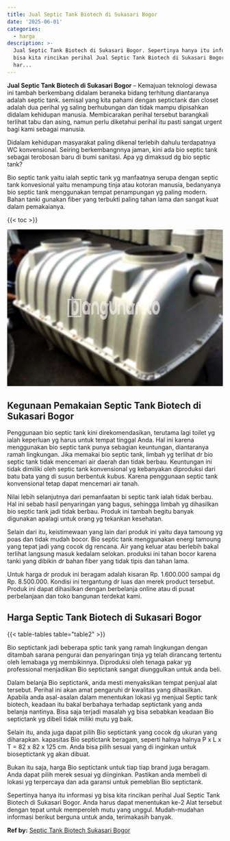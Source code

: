 ```yaml
---
title: Jual Septic Tank Biotech di Sukasari Bogor
date: '2025-06-01'
categories:
  - harga
description: >-
  Jual Septic Tank Biotech di Sukasari Bogor. Sepertinya hanya itu informasi yg
  bisa kita rincikan perihal Jual Septic Tank Biotech di Sukasari Bogor. Anda
  har...
---
```


**Jual Septic Tank Biotech di Sukasari Bogor** – Kemajuan teknologi dewasa ini tambah berkembang didalam beraneka bidang terhitung diantaranya adalah septic tank. semisal yang kita pahami dengan septictank dan closet adalah dua perihal yg saling berhubungan dan tidak mampu dipisahkan didalam kehidupan manusia. Membicarakan perihal tersebut barangkali terlihat tabu dan asing, namun perlu diketahui perihal itu pasti sangat urgent bagi kami sebagai manusia.

Didalam kehidupan masyarakat paling dikenal terlebih dahulu terdapatnya WC konvensional. Seiring berkembangnnya jaman, kini ada bio septic tank sebagai terobosan baru di bumi sanitasi. Apa yg dimaksud dg bio septic tank?

Bio septic tank yaitu ialah septic tank yg manfaatnya serupa dengan septic tank konvesional yaitu menampung tinja atau kotoran manusia, bedanyanya bio septic tank menggunakan tempat penampungan yg paling modern. Bahan tanki gunakan fiber yang terbukti paling tahan lama dan sangat kuat dalam pemakaianya.

{{< toc >}}

![Jual Septic Tank Biotech di Sukasari Bogor](/images/jual-bio-septictank-10.png)

## Kegunaan Pemakaian Septic Tank Biotech di Sukasari Bogor

Penggunaan bio septic tank kini direkomendasikan, terutama lagi toilet yg ialah keperluan yg harus untuk tempat tinggal Anda. Hal ini karena menggunakan bio septic tank punya sebagian keuntungan, diantaranya ramah lingkungan. Jika memakai bio septic tank, limbah yg terlihat dr bio septic tank tidak mencemari air daerah dan tidak berbau. Keuntungan ini tidak dimiliki oleh septic tank konvensional yg kebanyakan diproduksi dari batu bata yang di susun berbentuk kubus. Karena penggunaan septic tank konvensional tetap dapat mencemari air tanah.

Nilai lebih selanjutnya dari pemanfaatan bi septic tank ialah tidak berbau. Hal ini sebab hasil penyaringan yang bagus, sehingga limbah yg dihasilkan bio septic tank jadi tidak berbau. Produk ini tambah begitu banyak digunakan apalagi untuk orang yg tekankan kesehatan.

Selain dari itu, keistimewaan yang lain dari produk ini yaitu daya tamoung yg poas dan tidak mudah bocor. Bio septic tank menggunakan energi tamoung yang tepat jadi yang cocok dg rencana. Air yang keluar atau berlebih bakal terlihat langsung masuk kedalam selokan. produksi ini tahan bocor karena tanki yang dibikin dr bahan fiber yang tidak tipis dan tahan lama.

Untuk harga dr produk ini beragam adalah kisaran Rp. 1.600.000 sampai dg Rp. 8.500.000. Kondisi ini tergantung dr luas dan merek product tersebut. Produk ini dapat dihasilkan dengan berbelanja online atau di pusat perbelanjaan dan toko bangunan terdekat kami.

## Harga Septic Tank Biotech di Sukasari Bogor

{{< table-tables table="table2" >}}

Bio septictank jadi beberapa sptic tank yang ramah lingkungan dengan ditambah sarana pengurai dan penyaringan tinja yg telah dirancang tertentu oleh lemabaga yg membikinnya. Diproduksi oleh tenaga pakar yg professional menjadikan Bio septictank sangat diunggulkan untuk anda beli.

Dalam belanja Bio septictank, anda mesti menyaksikan tempat penjual alat tersebut. Perihal ini akan amat pengaruhi dr kwalitas yang dihasilkan. Apabila anda asal-asalan dalam menentukan lokasi yg menjual Septic tank biotech, keadaan itu bakal berbahaya terhadap septictank yang anda belanja nantinya. Bisa saja terjadi masalah yg bisa sebabkan keadaan Bio septictank yg dibeli tidak miliki mutu yg baik.

Selain itu, anda juga dapat pilih Bio septictank yang cocok dg ukuran yang diharapkan. kapasitas Bio septictank beragam, seperti halnya halnya P x L x T = 82 x 82 x 125 cm. Anda bisa pilih sesuai yang di inginkan untuk bioseptictank yg akan dibuat.

Bukan itu saja, harga Bio septictank untuk tiap tiap brand juga beragam. Anda dapat pilih merek sesuai yg diinginkan. Pastikan anda membeli di lokasi yg terpercaya dan ada garansi untuk pemeblian Bio septictank.

Sepertinya hanya itu informasi yg bisa kita rincikan perihal Jual Septic Tank Biotech di Sukasari Bogor. Anda harus dapat menentukan ke-2 Alat tersebut dengan tepat untuk memperoleh mutu yang unggul. Mudah-mudahan informasi berikut berguna untuk anda, terimakasih banyak.

**Ref by:** [Septic Tank Biotech Sukasari Bogor](https://id.wikipedia.org/wiki/Septic)
